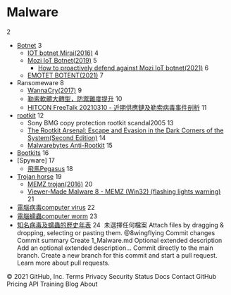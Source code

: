 
# Malware
2
- [Botnet](https://en.wikipedia.org/wiki/Botnet)
3
  - [IOT botnet Mirai(2016)](https://en.wikipedia.org/wiki/Mirai_(malware))
4
  - [Mozi IoT Botnet(2019)]()
5
    - [How to proactively defend against Mozi IoT botnet(2021)](https://www.microsoft.com/security/blog/2021/08/19/how-to-proactively-defend-against-mozi-iot-botnet/) 
6
  - [EMOTET BOTENT(2021)](https://www.europol.europa.eu/newsroom/news/world%E2%80%99s-most-dangerous-malware-emotet-disrupted-through-global-action)
7
- Ransomeware 
8
  - [WannaCry(2017)]()
9
  - [勒索軟體大轉型，防禦難度提升](https://www.ithome.com.tw/news/143458)
10
  - [HITCON FreeTalk 20210310 - 近期供應鏈及勒索病毒事件剖析](https://www.youtube.com/watch?v=lRdRxliyrxQ)
11
- [rootkit]()
12
  - Sony BMG copy protection rootkit scandal2005 
13
  - [The Rootkit Arsenal: Escape and Evasion in the Dark Corners of the System(Second Edition)](https://www.jblearning.com/catalog/productdetails/9781449626365)
14
  - [Malwarebytes Anti-Rootkit](https://www.malwarebytes.com/antirootkit)
15
- [Bootkits]()
16
- [Spyware]
17
  - [飛馬Pegasus](https://en.wikipedia.org/wiki/Pegasus_(spyware)) 
18
- [Trojan horse](https://en.wikipedia.org/wiki/Trojan_horse_(computing))
19
  - [MEMZ trojan(2016)](https://en.wikipedia.org/wiki/MEMZ)
20
  - [Viewer-Made Malware 8 - MEMZ (Win32) (flashing lights warning)](https://www.youtube.com/watch?v=I-jdSgjtUPk)
21
- [電腦病毒computer virus](https://en.wikipedia.org/wiki/Computer_virus)
22
- [電腦蠕蟲computer worm](https://en.wikipedia.org/wiki/Computer_worm)
23
- [知名病毒及蠕蟲的歷史年表](https://en.wikipedia.org/wiki/Timeline_of_computer_viruses_and_worms)
24
​
未選擇任何檔案
Attach files by dragging & dropping, selecting or pasting them.
@8wingflying
Commit changes
Commit summary
Create 1_Malware.md
Optional extended description
Add an optional extended description…
 Commit directly to the main branch.
 Create a new branch for this commit and start a pull request. Learn more about pull requests.
 
© 2021 GitHub, Inc.
Terms
Privacy
Security
Status
Docs
Contact GitHub
Pricing
API
Training
Blog
About
